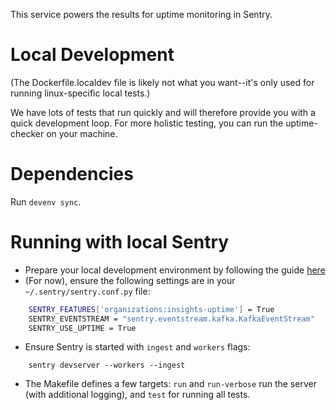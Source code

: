 This service powers the results for uptime monitoring in Sentry.

# Local Development

(The Dockerfile.localdev file is likely not what you want--it's only used for running linux-specific local tests.)

We have lots of tests that run quickly and will therefore provide you with a quick development loop.  For more holistic testing, you can run the uptime-checker on your machine.

# Dependencies

Run `devenv sync`.


# Running with local Sentry
- Prepare your local development environment by following the guide [here](https://develop.sentry.dev/development-infrastructure/environment/)
- (For now), ensure the following settings are in your `~/.sentry/sentry.conf.py` file:
```sh
    SENTRY_FEATURES['organizations:insights-uptime'] = True
    SENTRY_EVENTSTREAM = "sentry.eventstream.kafka.KafkaEventStream"
    SENTRY_USE_UPTIME = True
```

- Ensure Sentry is started with `ingest` and `workers` flags:

```
    sentry devserver --workers --ingest
```
- The Makefile defines a few targets: `run` and `run-verbose` run the server (with additional logging), and `test` for running all tests.
